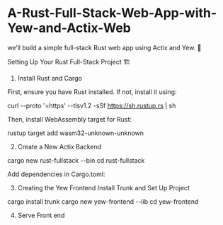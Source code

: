 # A-Rust-Full-Stack-Web-App-with-Yew-and-Actix-Web
we’ll build a simple full-stack Rust web app using Actix and Yew. 🦀

Setting Up Your Rust Full-Stack Project 🏗️

1. Install Rust and Cargo

First, ensure you have Rust installed. If not, install it using:

curl --proto '=https' --tlsv1.2 -sSf https://sh.rustup.rs | sh

Then, install WebAssembly target for Rust:

rustup target add wasm32-unknown-unknown

2. Create a New Actix Backend

cargo new rust-fullstack --bin
cd rust-fullstack

Add dependencies in Cargo.toml:


3. Creating the Yew Frontend
Install Trunk and Set Up Project

cargo install trunk
cargo new yew-frontend --lib
cd yew-frontend

4. Serve Front end
